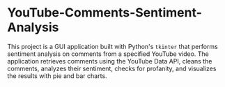 # YouTube-Comments-Sentiment-Analysis
This project is a GUI application built with Python's `tkinter` that performs sentiment analysis on comments from a specified YouTube video. The application retrieves comments using the YouTube Data API, cleans the comments, analyzes their sentiment, checks for profanity, and visualizes the results with pie and bar charts.
